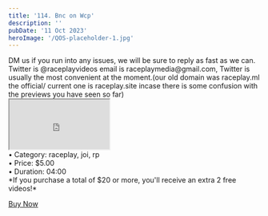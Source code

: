 ```yaml
---
title: '114. Bnc on Wcp'
description: ''
pubDate: '11 Oct 2023'
heroImage: '/QOS-placeholder-1.jpg'
---
```

<div class="video_paragraph_header"> DM us if you run into any issues, we will be sure to reply as fast as we can. Twitter is @raceplayvideos email is raceplaymedia@gmail.com, Twitter is usually the most convenient at the moment.(our old domain was raceplay.ml the official/ current one is raceplay.site incase there is some confusion with the previews you have seen so far)</div>

<iframe src="https://drive.google.com/file/d/1l6ZkXdDR6fSKtt0Y_QCDTmpw0VSHug9y/preview" width="200" height="100" allow="autoplay" allowfullscreen="allowfullscreen"></iframe>
<!--br-->
<!--br-->
<!--br-->
<!---product details--->
<div class="prod_details">
• Category: raceplay, joi, rp<BR>
• Price: $5.00<BR>
• Duration: 04:00<BR>
</div>
<!--product details end-->
<div class="video_call_to_action">*If you purchase a total of $20 or more, you'll receive an extra 2 free videos!*</div>

<a class="read_more" onclick="toggleReadMore()" href="https://pul.ly/b/320826">Buy Now</a>
<!---<div class="read_more-content" id="readMoreContent">
<a class="read_more" href="https://pul.ly/b/317368">Checkout</a>
<a class="read_more" href="https://www.wishtender.com/racemedia/?item=65972ce9c87e980002868937">Wishtender</a>
<a class="read_more" href="#">Link 3</a>--->
<!---<div class="prod_details">
• You can choose to buy and keep the entire library permanently for a discounted price of $1.50 per video, which would be $205 for all 137+ videos. We want to keep things affordable, so take a look at the previews and see if it's worth it for you. Your support means a lot to us!.
</div>
<a class="read_more" onclick="toggleReadMore()" href="https://pul.ly/b/320274">Buy All</a>--->
</div>
</div>
<script>
function toggleReadMore() {
var readMoreContent = document.getElementById("readMoreContent");
readMoreContent.style.display = (readMoreContent.style.display === "block") ? "none" : "block";}
</script>
</div>